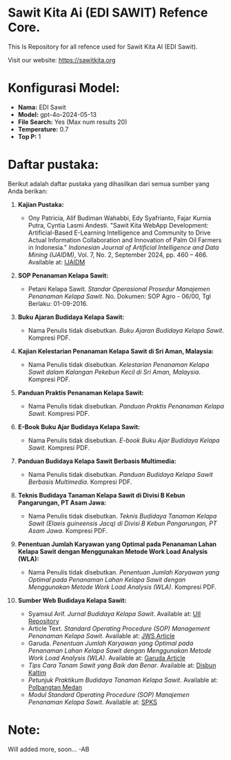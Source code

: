 # Sawit Kita Ai (EDI SAWIT) Refence Core.

This Is Repository for all refence used for Sawit Kita AI (EDI Sawit).

Visit our website:
https://sawitkita.org

# Konfigurasi Model:

- **Nama:** EDI Sawit
- **Model:** gpt-4o-2024-05-13
- **File Search:** Yes (Max num results 20)
- **Temperature:** 0.7
- **Top P:** 1

# Daftar pustaka:

Berikut adalah daftar pustaka yang dihasilkan dari semua sumber yang Anda berikan:

1. **Kajian Pustaka:**
   - Ony Patricia, Alif Budiman Wahabbi, Edy Syafrianto, Fajar Kurnia Putra, Cyntia Lasmi Andesti. "Sawit Kita WebApp Development: Artificial-Based E-Learning Intelligence and Community to Drive Actual Information Collaboration and Innovation of Palm Oil Farmers in Indonesia." *Indonesian Journal of Artificial Intelligence and Data Mining (IJAIDM)*, Vol. 7, No. 2, September 2024, pp. 460 – 466. Available at: [IJAIDM](http://ejournal.uin-suska.ac.id/index.php/IJAIDM/index)

2. **SOP Penanaman Kelapa Sawit:**
   - Petani Kelapa Sawit. *Standar Operasional Prosedur Manajemen Penanaman Kelapa Sawit*. No. Dokumen: SOP Agro - 06/00, Tgl Berlaku: 01-09-2016. 

3. **Buku Ajaran Budidaya Kelapa Sawit:**
   - Nama Penulis tidak disebutkan. *Buku Ajaran Budidaya Kelapa Sawit*. Kompresi PDF. 

4. **Kajian Kelestarian Penanaman Kelapa Sawit di Sri Aman, Malaysia:**
   - Nama Penulis tidak disebutkan. *Kelestarian Penanaman Kelapa Sawit dalam Kalangan Pekebun Kecil di Sri Aman, Malaysia*. Kompresi PDF. 

5. **Panduan Praktis Penanaman Kelapa Sawit:**
   - Nama Penulis tidak disebutkan. *Panduan Praktis Penanaman Kelapa Sawit*. Kompresi PDF. 

6. **E-Book Buku Ajar Budidaya Kelapa Sawit:**
   - Nama Penulis tidak disebutkan. *E-book Buku Ajar Budidaya Kelapa Sawit*. Kompresi PDF. 

7. **Panduan Budidaya Kelapa Sawit Berbasis Multimedia:**
   - Nama Penulis tidak disebutkan. *Panduan Budidaya Kelapa Sawit Berbasis Multimedia*. Kompresi PDF. 

8. **Teknis Budidaya Tanaman Kelapa Sawit di Divisi B Kebun Pangarungan, PT Asam Jawa:**
   - Nama Penulis tidak disebutkan. *Teknis Budidaya Tanaman Kelapa Sawit (Elaeis guineensis Jacq) di Divisi B Kebun Pangarungan, PT Asam Jawa*. Kompresi PDF. 

9. **Penentuan Jumlah Karyawan yang Optimal pada Penanaman Lahan Kelapa Sawit dengan Menggunakan Metode Work Load Analysis (WLA):**
   - Nama Penulis tidak disebutkan. *Penentuan Jumlah Karyawan yang Optimal pada Penanaman Lahan Kelapa Sawit dengan Menggunakan Metode Work Load Analysis (WLA)*. Kompresi PDF. 

10. **Sumber Web Budidaya Kelapa Sawit:**
    - Syamsul Arif. *Jurnal Budidaya Kelapa Sawit*. Available at: [UII Repository](https://dspace.uii.ac.id/handle/123456789/35404)
    - Article Text. *Standard Operating Procedure (SOP) Management Penanaman Kelapa Sawit*. Available at: [JWS Article](https://spaj.ukm.my/jws/index.php/jws/article/view/209)
    - Garuda. *Penentuan Jumlah Karyawan yang Optimal pada Penanaman Lahan Kelapa Sawit dengan Menggunakan Metode Work Load Analysis (WLA)*. Available at: [Garuda Article](http://download.garuda.kemdikbud.go.id/article.php?article=811527&val=11322&title=Penentuan%20Jumlah%20Karyawan%20yang%20Optimal%20pada%20Penanaman%20Lahan%20Kelapa%20Sawit%20dengan%20Menggunakan%20Metode%20Work%20Load%20Analysis%20WLA)
    - *Tips Cara Tanam Sawit yang Baik dan Benar*. Available at: [Disbun Kaltim](https://disbun.kaltimprov.go.id/artikel/tips-cara-tanam-sawit-yang-baik-dan-benar)
    - *Petunjuk Praktikum Budidaya Tanaman Kelapa Sawit*. Available at: [Polbangtan Medan](https://www.polbangtanmedan.ac.id/upload/upload/ebook/PETUNJUK%20PRAKTIKUM%20BUDIDAYA%20TANAMAN%20KELAPA%20SAWIT.pdf)
    - *Modul Standard Operating Procedure (SOP) Manajemen Penanaman Kelapa Sawit*. Available at: [SPKS](https://spks.or.id/detail-publikasi-6-modul-standard-operating-procedure-sop-manajemen-penanaman-kelapa-sawit)

# Note:

Will added more, soon... -AB
